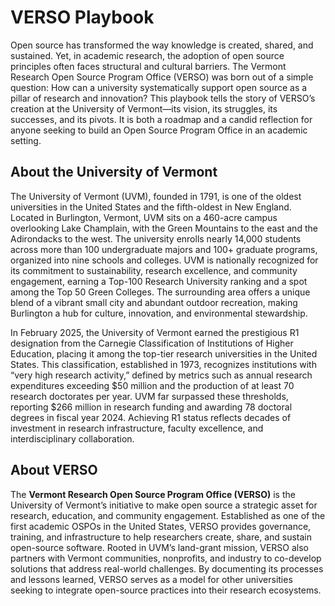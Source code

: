 # VERSO Playbook

Open source has transformed the way knowledge is created, shared, and sustained. Yet, in academic research, the adoption of open source principles often faces structural and cultural barriers. The Vermont Research Open Source Program Office (VERSO) was born out of a simple question: How can a university systematically support open source as a pillar of research and innovation? This playbook tells the story of VERSO’s creation at the University of Vermont—its vision, its struggles, its successes, and its pivots. It is both a roadmap and a candid reflection for anyone seeking to build an Open Source Program Office in an academic setting.

## About the University of Vermont

The University of Vermont (UVM), founded in 1791, is one of the oldest universities in the United States and the fifth-oldest in New England. Located in Burlington, Vermont, UVM sits on a 460-acre campus overlooking Lake Champlain, with the Green Mountains to the east and the Adirondacks to the west. The university enrolls nearly 14,000 students across more than 100 undergraduate majors and 100+ graduate programs, organized into nine schools and colleges. UVM is nationally recognized for its commitment to sustainability, research excellence, and community engagement, earning a Top-100 Research University ranking and a spot among the Top 50 Green Colleges. The surrounding area offers a unique blend of a vibrant small city and abundant outdoor recreation, making Burlington a hub for culture, innovation, and environmental stewardship.

In February 2025, the University of Vermont earned the prestigious R1 designation from the Carnegie Classification of Institutions of Higher Education, placing it among the top-tier research universities in the United States. This classification, established in 1973, recognizes institutions with “very high research activity,” defined by metrics such as annual research expenditures exceeding $50 million and the production of at least 70 research doctorates per year. UVM far surpassed these thresholds, reporting $266 million in research funding and awarding 78 doctoral degrees in fiscal year 2024. Achieving R1 status reflects decades of investment in research infrastructure, faculty excellence, and interdisciplinary collaboration. 

## About VERSO

The **Vermont Research Open Source Program Office (VERSO)** is the University of Vermont’s initiative to make open source a strategic asset for research, education, and community engagement. Established as one of the first academic OSPOs in the United States, VERSO provides governance, training, and infrastructure to help researchers create, share, and sustain open-source software. Rooted in UVM’s land-grant mission, VERSO also partners with Vermont communities, nonprofits, and industry to co-develop solutions that address real-world challenges. By documenting its processes and lessons learned, VERSO serves as a model for other universities seeking to integrate open-source practices into their research ecosystems.
